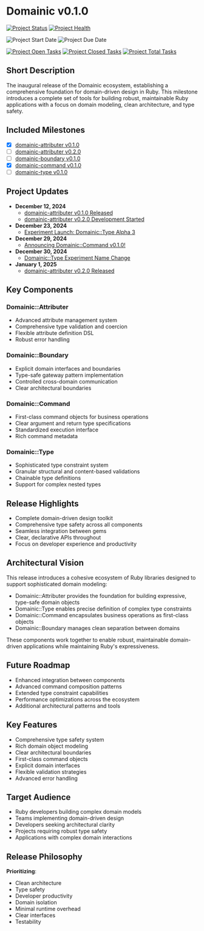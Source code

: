 # Domainic v0.1.0

[![Project Status](https://img.shields.io/badge/In%20Progress-orange?style=for-the-badge&label=Status)](https://github.com/orgs/domainic/projects/13)
[![Project Health](https://img.shields.io/badge/On%20Track-green?style=for-the-badge&label=Health)](https://github.com/orgs/domainic/projects/13/views/1?pane=info&statusUpdateId=72119)

![Project Start Date](https://img.shields.io/badge/12%2F12%2F2024-blue?label=Start%20Date&style=for-the-badge)
![Project Due Date](https://img.shields.io/badge/TBD-blue?label=Due%20Date&style=for-the-badge)

[![Project Open Tasks](https://img.shields.io/github/issues-search/domainic/domainic?query=project%3Adomainic%2F13%20is%3Aopen&style=for-the-badge&label=open%20tasks&color=red)](https://github.com/domainic/domainic/issues?q=project%3Adomainic%2F13%20is%3Aopen)
[![Project Closed Tasks](https://img.shields.io/github/issues-search/domainic/domainic?query=project%3Adomainic%2F13%20is%3Aclosed&style=for-the-badge&label=closed%20tasks&color=green)](https://github.com/domainic/domainic/issues?q=project%3Adomainic%2F13%20is%3Aclosed)
[![Project Total Tasks](https://img.shields.io/github/issues-search/domainic/domainic?query=project%3Adomainic%2F13&style=for-the-badge&label=total%20tasks&color=blue)](https://github.com/domainic/domainic/issues?q=project%3Adomainic%2F13)

## Short Description

The inaugural release of the Domainic ecosystem, establishing a comprehensive foundation for domain-driven design in
Ruby. This milestone introduces a complete set of tools for building robust, maintainable Ruby applications with a focus
on domain modeling, clean architecture, and type safety.

## Included Milestones

* [x] [domainic-attributer v0.1.0](https://github.com/domainic/domainic/milestone/4)
* [ ] [domainic-attributer v0.2.0](https://github.com/domainic/domainic/milestone/3)
* [ ] [domainic-boundary v0.1.0](https://github.com/domainic/domainic/milestone/7)
* [x] [domainic-command v0.1.0](https://github.com/domainic/domainic/milestone/6)
* [ ] [domainic-type v0.1.0](https://github.com/domainic/domainic/milestone/5)

## Project Updates

* **December 12, 2024**
  * [domainic-attributer v0.1.0 Released](./updates/2024-12-12-01.md)
  * [domainic-attributer v0.2.0 Development Started](./updates/2024-12-12-02.md)
* **December 23, 2024**
  * [Experiment Launch: Domainic::Type Alpha 3](./updates/2024-12-23-01.md)
* **December 29, 2024**
  * [Announcing Domainic::Command v0.1.0!](./updates/2024-12-29-01.md)
* **December 30, 2024**
  * [Domainic::Type Experiment Name Change](./updates/2024-12-30-01.md)
* **January 1, 2025**
  * [domainic-attributer v0.2.0 Released](./updates/2025-01-01-01.md)

## Key Components

### Domainic::Attributer

* Advanced attribute management system
* Comprehensive type validation and coercion
* Flexible attribute definition DSL
* Robust error handling

### Domainic::Boundary

* Explicit domain interfaces and boundaries
* Type-safe gateway pattern implementation
* Controlled cross-domain communication
* Clear architectural boundaries

### Domainic::Command

* First-class command objects for business operations
* Clear argument and return type specifications
* Standardized execution interface
* Rich command metadata

### Domainic::Type

* Sophisticated type constraint system
* Granular structural and content-based validations
* Chainable type definitions
* Support for complex nested types

## Release Highlights

* Complete domain-driven design toolkit
* Comprehensive type safety across all components
* Seamless integration between gems
* Clear, declarative APIs throughout
* Focus on developer experience and productivity

## Architectural Vision

This release introduces a cohesive ecosystem of Ruby libraries designed to support sophisticated domain modeling:

* Domainic::Attributer provides the foundation for building expressive, type-safe domain objects
* Domainic::Type enables precise definition of complex type constraints
* Domainic::Command encapsulates business operations as first-class objects
* Domainic::Boundary manages clean separation between domains

These components work together to enable robust, maintainable domain-driven applications while maintaining Ruby's
expressiveness.

## Future Roadmap

* Enhanced integration between components
* Advanced command composition patterns
* Extended type constraint capabilities
* Performance optimizations across the ecosystem
* Additional architectural patterns and tools

## Key Features

* Comprehensive type safety system
* Rich domain object modeling
* Clear architectural boundaries
* First-class command objects
* Explicit domain interfaces
* Flexible validation strategies
* Advanced error handling

## Target Audience

* Ruby developers building complex domain models
* Teams implementing domain-driven design
* Developers seeking architectural clarity
* Projects requiring robust type safety
* Applications with complex domain interactions

## Release Philosophy

**Prioritizing**:

* Clean architecture
* Type safety
* Developer productivity
* Domain isolation
* Minimal runtime overhead
* Clear interfaces
* Testability
